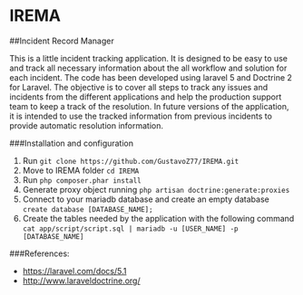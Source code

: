 # IREMA

##Incident Record Manager

This is a little incident tracking application.
It is designed to be easy to use and track all necessary information about the all workflow and solution for each incident.
The code has been developed using laravel 5 and Doctrine 2 for Laravel.
The objective is to cover all steps to track any issues and incidents from the different applications and help the production
support team to keep a track of the resolution.
In future versions of the application, it is intended to use the tracked information from previous incidents to provide automatic resolution information.

###Installation and configuration

1. Run `git clone https://github.com/GustavoZ77/IREMA.git`
2. Move to IREMA folder `cd IREMA`
3. Run `php composer.phar install`
4. Generate proxy object running `php artisan doctrine:generate:proxies`
5. Connect to your mariadb database and create an empty database `create database [DATABASE_NAME];`
6. Create the tables needed by the application with the following command `cat app/script/script.sql | mariadb -u [USER_NAME] -p [DATABASE_NAME]`

###References:
* https://laravel.com/docs/5.1
* http://www.laraveldoctrine.org/

